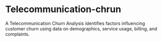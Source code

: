 # Telecommunication-chrun
A Telecommunication Churn Analysis identifies factors influencing customer churn using  data on demographics, service usage, billing, and complaints.
